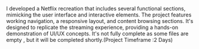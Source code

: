 I developed a Netflix recreation that includes several functional sections, mimicking the user interface and interactive elements. The project features working navigation, a responsive layout, and content browsing sections. It's designed to replicate the streaming experience, providing a hands-on demonstration of UI/UX concepts.
It's not fully complete as some files are empty , but it will be completed shortly.(Project Timeframe :2 Days)
